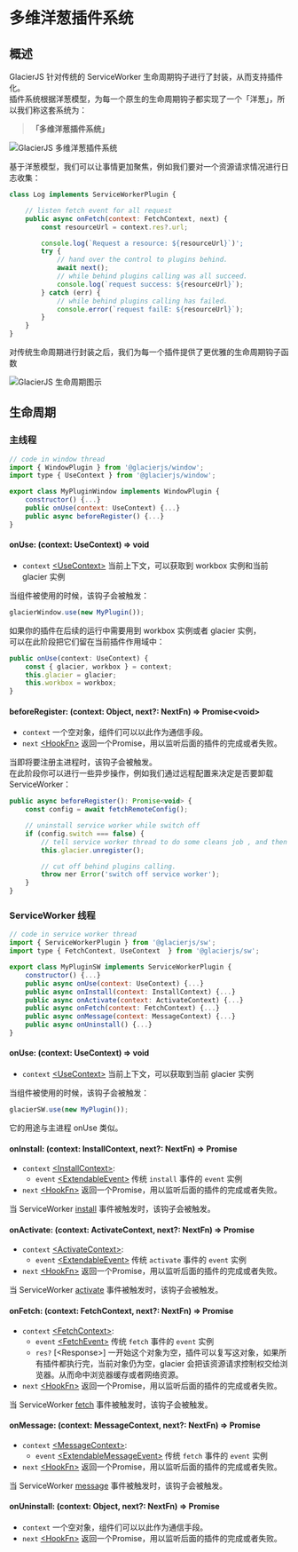 # 多维洋葱插件系统

## 概述

GlacierJS 针对传统的 ServiceWorker 生命周期钩子进行了封装，从而支持插件化。    
插件系统根据洋葱模型，为每一个原生的生命周期钩子都实现了一个「洋葱」，所以我们称这套系统为：    
> **「多维洋葱插件系统」**

![GlacierJS 多维洋葱插件系统](../assets/plugin-system.drawio.png)

基于洋葱模型，我们可以让事情更加聚焦，例如我们要对一个资源请求情况进行日志收集：

```javascript
class Log implements ServiceWorkerPlugin {

    // listen fetch event for all request
    public async onFetch(context: FetchContext, next) {
        const resourceUrl = context.res?.url;

        console.log(`Request a resource: ${resourceUrl}`)';
        try {
            // hand over the control to plugins behind.
            await next();
            // while behind plugins calling was all succeed.
            console.log(`request success: ${resourceUrl}`);
        } catch (err) {
            // while behind plugins calling has failed.
            console.error(`request failE: ${resourceUrl}`);
        }
    }
}
```

对传统生命周期进行封装之后，我们为每一个插件提供了更优雅的生命周期钩子函数

![GlacierJS 生命周期图示](../assets/lifecycle.drawio.png)

## 生命周期

### 主线程

```javascript
// code in window thread
import { WindowPlugin } from '@glacierjs/window';
import type { UseContext } from '@glacierjs/window';

export class MyPluginWindow implements WindowPlugin {
    constructor() {...}
    public onUse(context: UseContext) {...}
    public async beforeRegister() {...}
}
```

#### onUse: (context: UseContext) => void

* `context` [\<UseContext\>](https://jerryc8080.github.io/GlacierJS/api/modules/window_src.html#UseContext) 当前上下文，可以获取到 workbox 实例和当前 glacier 实例

当组件被使用的时候，该钩子会被触发：
```javascript
glacierWindow.use(new MyPlugin());
```

如果你的插件在后续的运行中需要用到 workbox 实例或者 glacier 实例，    
可以在此阶段把它们留在当前插件作用域中：
```javascript
public onUse(context: UseContext) {
    const { glacier, workbox } = context;
    this.glacier = glacier;
    this.workbox = workbox;
}
```

#### beforeRegister: (context: Object, next?: NextFn) => Promise\<void\>

* `context` 一个空对象，组件们可以以此作为通信手段。
* `next` [\<HookFn\>](https://jerryc8080.github.io/GlacierJS/api/modules/core_src.html#NextFn) 返回一个Promise，用以监听后面的插件的完成或者失败。

当即将要注册主进程时，该钩子会被触发。    
在此阶段你可以进行一些异步操作，例如我们通过远程配置来决定是否要卸载 ServiceWorker：
```javascript
public async beforeRegister(): Promise<void> {
    const config = await fetchRemoteConfig();

    // uninstall service worker while switch off
    if (config.switch === false) {
        // tell service worker thread to do some cleans job , and then uninstall it.
        this.glacier.unregister();

        // cut off behind plugins calling.
        throw ner Error('switch off service worker');
    }
}
```

### ServiceWorker 线程

```javascript
// code in service worker thread
import { ServiceWorkerPlugin } from '@glacierjs/sw';
import type { FetchContext, UseContext  } from '@glacierjs/sw';

export class MyPluginSW implements ServiceWorkerPlugin {
    constructor() {...}
    public async onUse(context: UseContext) {...}
    public async onInstall(context: InstallContext) {...}
    public async onActivate(context: ActivateContext) {...}
    public async onFetch(context: FetchContext) {...}
    public async onMessage(context: MessageContext) {...}
    public async onUninstall() {...}
}
```

#### onUse: (context: UseContext) => void

* `context` [\<UseContext\>](https://jerryc8080.github.io/GlacierJS/api/interfaces/sw_src.UseContext.html) 当前上下文，可以获取到当前 glacier 实例

当组件被使用的时候，该钩子会被触发：
```javascript
glacierSW.use(new MyPlugin());
```

它的用途与主进程 onUse 类似。


#### onInstall: (context: InstallContext, next?: NextFn) => Promise<void>

* `context` [\<InstallContext\>](https://jerryc8080.github.io/GlacierJS/api/interfaces/sw_src.InstallContext.html):
    * `event` [\<ExtendableEvent\>](https://developer.mozilla.org/en-US/docs/Web/API/ExtendableEvent) 传统 `install` 事件的 `event` 实例
* `next` [\<HookFn\>](https://jerryc8080.github.io/GlacierJS/api/modules/core_src.html#NextFn) 返回一个Promise，用以监听后面的插件的完成或者失败。

当 ServiceWorker [install](https://developer.mozilla.org/en-US/docs/Web/API/ServiceWorkerGlobalScope/oninstall) 事件被触发时，该钩子会被触发。

#### onActivate: (context: ActivateContext, next?: NextFn) => Promise<void>

* `context` [\<ActivateContext\>](https://jerryc8080.github.io/GlacierJS/api/interfaces/sw_src.ActivateContext.html):
    * `event` [\<ExtendableEvent\>](https://developer.mozilla.org/en-US/docs/Web/API/ExtendableEvent) 传统 `activate` 事件的 `event` 实例
* `next` [\<HookFn\>](https://jerryc8080.github.io/GlacierJS/api/modules/core_src.html#NextFn) 返回一个Promise，用以监听后面的插件的完成或者失败。

当 ServiceWorker [activate](https://developer.mozilla.org/en-US/docs/Web/API/ServiceWorkerGlobalScope/onactivate) 事件被触发时，该钩子会被触发。

#### onFetch: (context: FetchContext, next?: NextFn) => Promise<void>

* `context` [\<FetchContext\>](https://jerryc8080.github.io/GlacierJS/api/interfaces/sw_src.FetchContext.html):
    * `event` [\<FetchEvent\>](https://developer.mozilla.org/en-US/docs/Web/API/FetchEvent) 传统 `fetch` 事件的 `event` 实例
    * `res?` [\<Response\>] 一开始这个对象为空，插件可以复写这对象，如果所有插件都执行完，当前对象仍为空，glacier 会把该资源请求控制权交给浏览器。从而命中浏览器缓存或者网络资源。
* `next` [\<HookFn\>](https://jerryc8080.github.io/GlacierJS/api/modules/core_src.html#NextFn) 返回一个Promise，用以监听后面的插件的完成或者失败。

当 ServiceWorker [fetch](https://developer.mozilla.org/en-US/docs/Web/API/ServiceWorkerGlobalScope/onfetch) 事件被触发时，该钩子会被触发。

#### onMessage: (context: MessageContext, next?: NextFn) => Promise<void>

* `context` [\<MessageContext\>](https://jerryc8080.github.io/GlacierJS/api/interfaces/sw_src.MessageContext.html):
    * `event` [\<ExtendableMessageEvent\>](https://developer.mozilla.org/en-US/docs/Web/API/ExtendableMessageEvent) 传统 `fetch` 事件的 `event` 实例
* `next` [\<HookFn\>](https://jerryc8080.github.io/GlacierJS/api/modules/core_src.html#NextFn) 返回一个Promise，用以监听后面的插件的完成或者失败。

当 ServiceWorker [message](https://developer.mozilla.org/en-US/docs/Web/API/ServiceWorkerGlobalScope/onmessage) 事件被触发时，该钩子会被触发。


#### onUninstall: (context: Object, next?: NextFn) => Promise<void>

* `context` 一个空对象，组件们可以以此作为通信手段。
* `next` [\<HookFn\>](https://jerryc8080.github.io/GlacierJS/api/modules/core_src.html#NextFn) 返回一个Promise，用以监听后面的插件的完成或者失败。